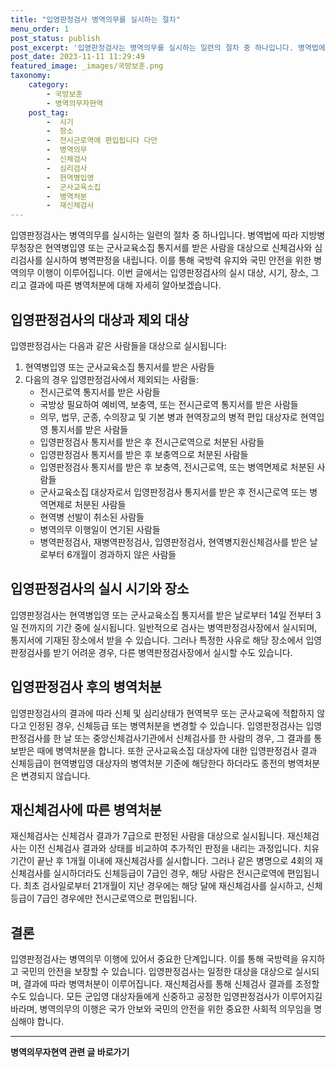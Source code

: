 ```yaml
---
title: "입영판정검사 병역의무를 실시하는 절차"
menu_order: 1
post_status: publish
post_excerpt: '입영판정검사는 병역의무를 실시하는 일련의 절차 중 하나입니다. 병역법에 따라 지방병무청장은 현역병입영 또는 군사교육소집 통지서를 받은 사람을 대상으로 신체검사와 심리검사를 실시하여 병역판정을 내립니다. 이를 통해 국방력 유지와 국민 안전을 위한 병역의무 이행이 이루어집니다. 이번 글에서는 입영판정검사의 실시 대상, 시기, 장소, 그리고 결과에 따른 병역처분에 대해 자세히 알아보겠습니다.'
post_date: 2023-11-11 11:29:49
featured_image: _images/국방보훈.png
taxonomy:
    category:
        - 국방보훈
        - 병역의무자현역
    post_tag:
        -  시기
        -  장소
        -  전시근로역에 편입됩니다 다만
        -  병역의무
        -  신체검사
        -  심리검사
        -  현역병입영
        -  군사교육소집
        -  병역처분
        -  재신체검사
---
```




입영판정검사는 병역의무를 실시하는 일련의 절차 중 하나입니다. 병역법에 따라 지방병무청장은 현역병입영 또는 군사교육소집 통지서를 받은 사람을 대상으로 신체검사와 심리검사를 실시하여 병역판정을 내립니다. 이를 통해 국방력 유지와 국민 안전을 위한 병역의무 이행이 이루어집니다. 이번 글에서는 입영판정검사의 실시 대상, 시기, 장소, 그리고 결과에 따른 병역처분에 대해 자세히 알아보겠습니다.

## 입영판정검사의 대상과 제외 대상

입영판정검사는 다음과 같은 사람들을 대상으로 실시됩니다:

1. 현역병입영 또는 군사교육소집 통지서를 받은 사람들
2. 다음의 경우 입영판정검사에서 제외되는 사람들:
   - 전시근로역 통지서를 받은 사람들
   - 국방상 필요하여 예비역, 보충역, 또는 전시근로역 통지서를 받은 사람들
   - 의무, 법무, 군종, 수의장교 및 기본 병과 현역장교의 병적 편입 대상자로 현역입영 통지서를 받은 사람들
   - 입영판정검사 통지서를 받은 후 전시근로역으로 처분된 사람들
   - 입영판정검사 통지서를 받은 후 보충역으로 처분된 사람들
   - 입영판정검사 통지서를 받은 후 보충역, 전시근로역, 또는 병역면제로 처분된 사람들
   - 군사교육소집 대상자로서 입영판정검사 통지서를 받은 후 전시근로역 또는 병역면제로 처분된 사람들
   - 현역병 선발이 취소된 사람들
   - 병역의무 이행일이 연기된 사람들
   - 병역판정검사, 재병역판정검사, 입영판정검사, 현역병지원신체검사를 받은 날로부터 6개월이 경과하지 않은 사람들

## 입영판정검사의 실시 시기와 장소

입영판정검사는 현역병입영 또는 군사교육소집 통지서를 받은 날로부터 14일 전부터 3일 전까지의 기간 중에 실시됩니다. 일반적으로 검사는 병역판정검사장에서 실시되며, 통지서에 기재된 장소에서 받을 수 있습니다. 그러나 특정한 사유로 해당 장소에서 입영판정검사를 받기 어려운 경우, 다른 병역판정검사장에서 실시할 수도 있습니다.

## 입영판정검사 후의 병역처분

입영판정검사의 결과에 따라 신체 및 심리상태가 현역복무 또는 군사교육에 적합하지 않다고 인정된 경우, 신체등급 또는 병역처분을 변경할 수 있습니다. 입영판정검사는 입영판정검사를 한 날 또는 중앙신체검사기관에서 신체검사를 한 사람의 경우, 그 결과를 통보받은 때에 병역처분을 합니다. 또한 군사교육소집 대상자에 대한 입영판정검사 결과 신체등급이 현역병입영 대상자의 병역처분 기준에 해당한다 하더라도 종전의 병역처분은 변경되지 않습니다.

## 재신체검사에 따른 병역처분

재신체검사는 신체검사 결과가 7급으로 판정된 사람을 대상으로 실시됩니다. 재신체검사는 이전 신체검사 결과와 상태를 비교하여 추가적인 판정을 내리는 과정입니다. 치유 기간이 끝난 후 1개월 이내에 재신체검사를 실시합니다. 그러나 같은 병명으로 4회의 재신체검사를 실시하더라도 신체등급이 7급인 경우, 해당 사람은 전시근로역에 편입됩니다. 최초 검사일로부터 21개월이 지난 경우에는 해당 달에 재신체검사를 실시하고, 신체등급이 7급인 경우에만 전시근로역으로 편입됩니다.

## 결론

입영판정검사는 병역의무 이행에 있어서 중요한 단계입니다. 이를 통해 국방력을 유지하고 국민의 안전을 보장할 수 있습니다. 입영판정검사는 일정한 대상을 대상으로 실시되며, 결과에 따라 병역처분이 이루어집니다. 재신체검사를 통해 신체검사 결과를 조정할 수도 있습니다. 모든 군입영 대상자들에게 신중하고 공정한 입영판정검사가 이루어지길 바라며, 병역의무의 이행은 국가 안보와 국민의 안전을 위한 중요한 사회적 의무임을 명심해야 합니다.
<!-- wp:separator -->
<hr class="wp-block-separator has-alpha-channel-opacity"/>
<!-- /wp:separator -->

<!-- wp:group {"backgroundColor":"base","layout":{"type":"constrained"}} -->
<div class="wp-block-group has-base-background-color has-background"><!-- wp:paragraph {"align":"center","fontSize":"medium"} -->
<p class="has-text-align-center has-large-font-size"><strong>병역의무자현역 관련 글 바로가기</strong></p>
<!-- /wp:paragraph -->


<!-- wp:latest-posts {"categories":[{"id":9912,"count":19,"description":"","link":"https://uknowlaw.com/category/%eb%b3%91%ec%97%ad%ec%9d%98%eb%ac%b4%ec%9e%90%ed%98%84%ec%97%ad/","name":"병역의무자현역","slug":"병역의무자현역","taxonomy":"category","parent":0,"meta":[],"_links":{"self":[{"href":"https://uknowlaw.com/wp-json/wp/v2/categories/9912"}],"collection":[{"href":"https://uknowlaw.com/wp-json/wp/v2/categories"}],"about":[{"href":"https://uknowlaw.com/wp-json/wp/v2/taxonomies/category"}],"wp:post_type":[{"href":"https://uknowlaw.com/wp-json/wp/v2/posts?categories=9912"}],"curies":[{"name":"wp","href":"https://api.w.org/{rel}","templated":true}]}}],"postsToShow":100,"excerptLength":28,"postLayout":"grid","columns":2,"featuredImageAlign":"left","featuredImageSizeSlug":"large","fontSize":18px} /--></div>
<!-- /wp:group -->